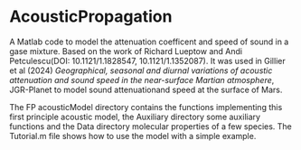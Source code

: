 # AcousticPropagation
A Matlab code to model the attenuation coefficent and speed of sound in a gase mixture.
Based on the work of Richard Lueptow and Andi Petculescu(DOI: 10.1121/1.1828547, 10.1121/1.1352087).
It was used in Gillier et al (2024) *Geographical, seasonal and diurnal variations of acoustic attenuation and sound speed in the near-surface Martian atmosphere*, JGR-Planet to model sound attenuationand speed at the surface of Mars.

The FP acousticModel directory contains the functions implementing this first principle acoustic model, the Auxiliary directory some auxiliary functions and the Data directory molecular properties of a few species.
The Tutorial.m file shows how to use the model with a simple example.
